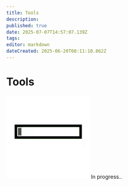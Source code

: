 ```yaml
---
title: Tools
description: 
published: true
date: 2025-07-07T14:57:07.139Z
tags: 
editor: markdown
dateCreated: 2025-06-20T08:11:10.862Z
---
```


# Tools

![loading-progress-bar.gif](/general/loading-progress-bar.gif)
In progress..
